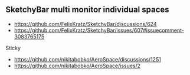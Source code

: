 ## SketchyBar multi monitor individual spaces

- https://github.com/FelixKratz/SketchyBar/discussions/624
- https://github.com/FelixKratz/SketchyBar/issues/607#issuecomment-3083765175

Sticky
- https://github.com/nikitabobko/AeroSpace/discussions/1251
- https://github.com/nikitabobko/AeroSpace/issues/2


